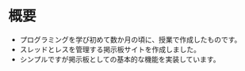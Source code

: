 # 概要
- プログラミングを学び初めて数か月の頃に、授業で作成したものです。
- スレッドとレスを管理する掲示板サイトを作成しました。
- シンプルですが掲示板としての基本的な機能を実装しています。
